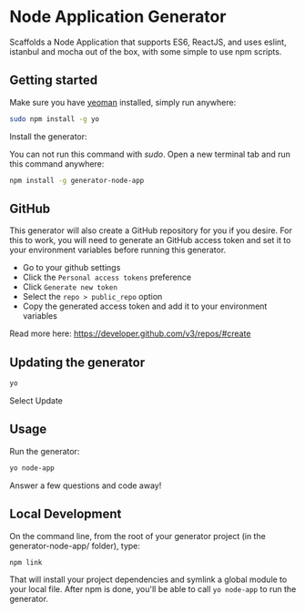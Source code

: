 # Node Application Generator

Scaffolds a Node Application that supports ES6, ReactJS, and uses eslint, istanbul and mocha out of the box, with some simple to use npm scripts.

## Getting started
Make sure you have [yeoman](https://github.com/yeoman/yo) installed, simply run anywhere:
```bash
sudo npm install -g yo
```

Install the generator:

You can not run this command with _sudo_. Open a new terminal tab and run this command anywhere: 
```bash
npm install -g generator-node-app
```

## GitHub
This generator will also create a GitHub repository for you if you desire. For this to work, you will need to generate an GitHub access token and set it to your environment variables before running this generator.

- Go to your github settings
- Click the ```Personal access tokens``` preference
- Click ```Generate new token```
- Select the ```repo > public_repo``` option
- Copy the generated access token and add it to your environment variables

Read more here: https://developer.github.com/v3/repos/#create

## Updating the generator
```bash
yo
```

Select Update

## Usage

Run the generator:
```bash
yo node-app 
```
Answer a few questions and code away!

## Local Development

On the command line, from the root of your generator project (in the generator-node-app/ folder), type:
```bash
npm link
```
That will install your project dependencies and symlink a global module to your local file. After npm is done, you'll be able to call `yo node-app` to run the generator.
